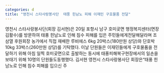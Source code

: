 ```yaml
---
categories: d
title: "영천시 스타사랑봉사단  태풍 힌남노 피해 이재민 구호물품 전달"
---
```

영천시 스타사랑봉사단(회장 김서현)은 20일 포항시 남구 호미곶면 행정복지센터(면장 김활수)를 방문하여 태풍 힌남노로 인해 침수 피해를 입은 주민들에게전달해달라며 조삼열 후원회장 농가에서 직접 재배한 루비에스 6kg 20박스(180만원 상당)와 단호박 10kg 33박스(260만원 상당)를 기탁했다. 이날 단원들은 이재민들에게 구호물품을 전달하기 위해 아침 일찍 호미곶면으로 출발하는 동시에 태풍피해복구현장에서의 일손을 보태기 위해 10명의 단원들도동행했다. 김서현 영천시 스타사랑봉사단 회장은“태풍 힌남노로 인해 침수 피해를 입으신 주